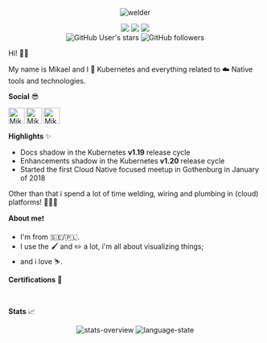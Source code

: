 <p align="center">
   <img src="https://github.com/mikejoh/mikejoh/assets/899665/09ff5ae9-a366-4e10-90bb-d0473973b835" alt="welder"/>
</p>

<p align="center">
   <img src="https://img.shields.io/badge/kubernetes-%23326ce5.svg?style=for-the-badge&logo=kubernetes&logoColor=white" />
   <img src="https://img.shields.io/badge/go-%2300ADD8.svg?style=for-the-badge&logo=go&logoColor=white" />
   <img src="https://img.shields.io/badge/Openstack-%23f01742.svg?style=for-the-badge&logo=openstack&logoColor=white" />
   <br>
   <img alt="GitHub User's stars" src="https://img.shields.io/github/stars/mikejoh">
   <img alt="GitHub followers" src="https://img.shields.io/github/followers/mikejoh">
</p>

Hi! 👋🏻

My name is Mikael and I 💙 Kubernetes and everything related to ☁️ Native tools and technologies.

**Social** 😎

<a href="https://stackoverflow.com/users/1547081/mikejoh">
<img align="left" alt="Mikael's Stackoverflow" width="32px" src="https://cdn2.iconfinder.com/data/icons/social-icons-color/512/stackoverflow-512.png" />
</a>

<a href="https://www.linkedin.com/in/johansson-mikael">
<img align="left" alt="Mikael's LinkedIn" width="32px" src="https://cdn1.iconfinder.com/data/icons/logotypes/32/linkedin-512.png" />
</a>

<a href="https://twitter.com/subnjet">
<img align="left" alt="Mikael's Twitter" width="32px" src="https://cdn2.iconfinder.com/data/icons/metro-uinvert-dock/256/Twitter_NEW.png" />
</a>
<br><br>

**Highlights** ✨

  - Docs shadow in the Kubernetes **v1.19** release cycle
  - Enhancements shadow in the Kubernetes **v1.20** release cycle
  - Started the first Cloud Native focused meetup in Gothenburg in January of 2018

Other than that i spend a lot of time welding, wiring and plumbing in (cloud) platforms! 👨🏻‍🏭

**About me**❗️

  - I'm from :sweden:/:poland:.
  - I use the :paintbrush: and :pencil2: a lot, i'm all about visualizing things;
  - and i love :skier:.

**Certifications** 🏅

<p align="center">
<!--START_BADGES:badges-->
<img src="https://images.credly.com/size/128x128/images/8b8ed108-e77d-4396-ac59-2504583b9d54/cka_from_cncfsite__281_29.png" alt="" />
<img src="https://images.credly.com/size/128x128/images/cc8adc83-1dc6-4d57-8e20-22171247e052/blob" alt="" />
<img src="https://images.credly.com/size/128x128/images/f28f1d88-428a-47f6-95b5-7da1dd6c1000/KCNA_badge.png" alt="" />
<img src="https://images.credly.com/size/128x128/images/67dd8a95-8876-4051-9cb9-3d97c204f85a/image.png" alt="" />
<img src="https://images.credly.com/size/128x128/images/9945dfcb-1cca-4529-85e6-db1be3782210/kubernetes-security-specialist-logo2.png" alt="" />
<img src="https://images.credly.com/size/128x128/images/cd6c6449-6814-4613-a2d3-13cf4ac5be4f/image.png" alt="" />
<!--END_BADGES:badges-->
</p>

**Stats** 📈

<p align="center">
   <img src="https://github.com/mikejoh/github-stats/blob/master/generated/overview.svg", alt="stats-overview" />
   <img src="https://github.com/mikejoh/github-stats/blob/master/generated/languages.svg", alt="language-state" />
</p>
